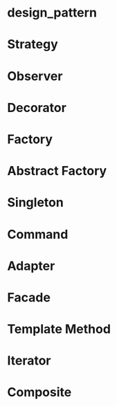 # design_pattern

# Strategy

# Observer

# Decorator

# Factory

# Abstract Factory

# Singleton

# Command

# Adapter

# Facade

# Template Method

# Iterator

# Composite
